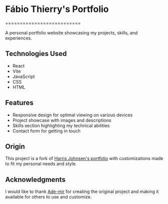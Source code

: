 # Fábio Thierry's Portfolio

==========================

A personal portfolio website showcasing my projects, skills, and experiences.

## Technologies Used

- React
- Vite
- JavaScript
- CSS
- HTML

## Features

- Responsive design for optimal viewing on various devices
- Project showcase with images and descriptions
- Skills section highlighting my technical abilities
- Contact form for getting in touch

## Origin

This project is a fork of [Harris Johnsen's portfolio](https://github.com/Ade-mir/harris-johnsen-2) with customizations made to fit my personal needs and style.

## Acknowledgments

I would like to thank [Ade-mir](https://github.com/Ade-mir) for creating the original project and making it available for others to use and customize.
